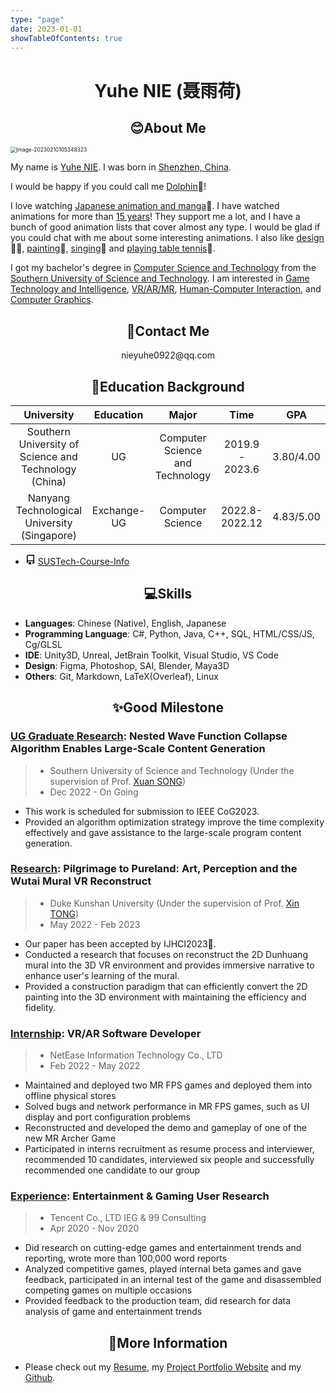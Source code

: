 ```yaml
---
type: "page"
date: 2023-01-01
showTableOfContents: true
---
```


# <center>Yuhe NIE (聂雨荷)</center>

## <center>😊About Me</center>

<img src="/images/about/image-20230210105348323.png" alt="image-20230210105348323" style="zoom:60%;" />

My name is <u>Yuhe NIE</u>. I was born in <u>Shenzhen, China</u>. 

I would be happy if you could call me <u>Dolphin</u>🐬!

I love watching <u>Japanese animation and manga</u>🎏. I have watched animations for more than <u>15 years</u>! They support me a lot, and I have a bunch of good animation lists that cover almost any type. I would be  glad if you could chat with me about some interesting animations. I also like <u>design</u>👩‍💻, <u>painting</u>🎨, <u>singing</u>🎤 and <u>playing table tennis</u>🏓.

I got my bachelor's degree in <u>Computer Science and Technology</u> from the <u>Southern University of Science and Technology</u>.  I am interested in <u>Game Technology and Intelligence</u>, <u>VR/AR/MR</u>, <u>Human-Computer Interaction</u>, and <u>Computer Graphics</u>.

## <center>📧Contact Me</center>

<center>nieyuhe0922@qq.com</center>

## <center>🏫Education Background</center>

|                      University                       |  Education  |              Major              |      Time       | GPA       |
| :---------------------------------------------------: | :---------: | :-----------------------------: | :-------------: | --------- |
| Southern University of Science and Technology (China) |     UG      | Computer Science and Technology | 2019.9 - 2023.6 | 3.80/4.00 |
|     Nanyang Technological University (Singapore)      | Exchange-UG |        Computer Science         | 2022.8-2022.12  | 4.83/5.00 |

- <div class="d-flex width-full position-relative">
          <div class="flex-1">
              <svg aria-hidden="true" height="16" viewBox="0 0 16 16" version="1.1" width="16" data-view-component="true" class="octicon octicon-repo mr-1 color-fg-muted">
      <path fill-rule="evenodd" d="M2 2.5A2.5 2.5 0 014.5 0h8.75a.75.75 0 01.75.75v12.5a.75.75 0 01-.75.75h-2.5a.75.75 0 110-1.5h1.75v-2h-8a1 1 0 00-.714 1.7.75.75 0 01-1.072 1.05A2.495 2.495 0 012 11.5v-9zm10.5-1V9h-8c-.356 0-.694.074-1 .208V2.5a1 1 0 011-1h8zM5 12.25v3.25a.25.25 0 00.4.2l1.45-1.087a.25.25 0 01.3 0L8.6 15.7a.25.25 0 00.4-.2v-3.25a.25.25 0 00-.25-.25h-3.5a.25.25 0 00-.25.25z"></path>
  </svg>
            <a class="mr-1 text-bold wb-break-word" data-hydro-click="{&quot;event_type&quot;:&quot;user_profile.click&quot;,&quot;payload&quot;:{&quot;profile_user_id&quot;:60838786,&quot;target&quot;:&quot;PINNED_REPO&quot;,&quot;user_id&quot;:60838786,&quot;originating_url&quot;:&quot;https://github.com/NYH-Dolphin&quot;}}" data-hydro-click-hmac="1289b716fb253d4c2379adf3a1a6a31835a0442ad2f59ab0b1207026bae745a8" href="https://github.com/NYH-Dolphin/SUSTech-Course-Info">
  <span class="repo" title="SUSTech-Course-Info">SUSTech-Course-Info</span></a>
          </div>
        </div>

## <center>💻Skills</center>

- **Languages**: Chinese (Native), English, Japanese
- **Programming Language**: C\#, Python, Java, C++, SQL, HTML/CSS/JS, Cg/GLSL
- **IDE**: Unity3D, Unreal, JetBrain Toolkit, Visual Studio, VS Code
- **Design**: Figma, Photoshop, SAI, Blender, Maya3D
- **Others**: Git, Markdown, LaTeX(Overleaf), Linux

## <center>✨Good Milestone</center>

### **<u>UG Graduate Research</u>**: Nested Wave Function Collapse Algorithm Enables Large-Scale Content Generation

> - Southern University of Science and Technology (Under the supervision of Prof. [Xuan SONG](https://www.sustech.edu.cn/en/faculties/songxuan.html))
> - Dec 2022 - On Going

- This work is scheduled for submission to IEEE CoG2023.
- Provided an algorithm optimization strategy improve the time complexity effectively and gave assistance to the large-scale program content generation.

### <u>Research</u>: Pilgrimage to Pureland: Art, Perception and the Wutai Mural VR Reconstruct

> - Duke Kunshan University (Under the supervision of Prof. [Xin TONG](https://xintong.ca/))
> - May 2022 - Feb 2023

- Our paper has been accepted by IJHCI2023🚩.
- Conducted a research that focuses on reconstruct the 2D Dunhuang mural into the 3D VR environment and provides immersive narrative to enhance user's learning of the mural.
- Provided a construction paradigm that can efficiently convert the 2D painting into the 3D environment with maintaining the efficiency and fidelity.

### <u>Internship</u>: VR/AR Software Developer 

> - NetEase Information Technology Co., LTD
> - Feb 2022 - May 2022

- Maintained and deployed two MR FPS games and deployed them into offline physical stores
- Solved bugs and network performance in MR FPS games, such as UI display and port configuration problems
- Reconstructed and developed the demo and gameplay of one of the new MR Archer Game
- Participated in interns recruitment as resume process and interviewer, recommended 10 candidates, interviewed six people and successfully recommended one candidate to our group

### <u>Experience</u>: Entertainment & Gaming User Research

> - Tencent Co., LTD IEG & 99 Consulting
> - Apr 2020 - Nov 2020

- Did research on cutting-edge games and entertainment trends and reporting, wrote more than 100,000 word reports
- Analyzed competitive games, played internal beta games and gave feedback, participated in an internal test of the game and disassembled competing games on multiple occasions
- Provided feedback to the production team, did research for data analysis of game and entertainment trends

## <center>🧷More Information</center>

- Please check out my [Resume](./Resume.pdf), my [Project Portfolio Website](https://nyh-dolphin.itch.io/) and my [Github](https://github.com/NYH-Dolphin).
